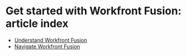 <!-----
content-type: reference
title: "Get started with Workfront Fusion: article index"
description: This section contains articles related to getting started in Adobe Workfront Fusion.
author: Becky
feature: Workfront Fusion
recommendations: noDisplay, noCatalog
--- -->

# Get started with Workfront Fusion: article index
 
* [Understand Workfront Fusion](/help/workfront-fusion/get-started-with-fusion/understand-fusion/understand-fusion.toc.md)
* [Navigate Workfront Fusion](/help/workfront-fusion/get-started-with-fusion/navigate-fusion/navigate-fusion.toc.md)
